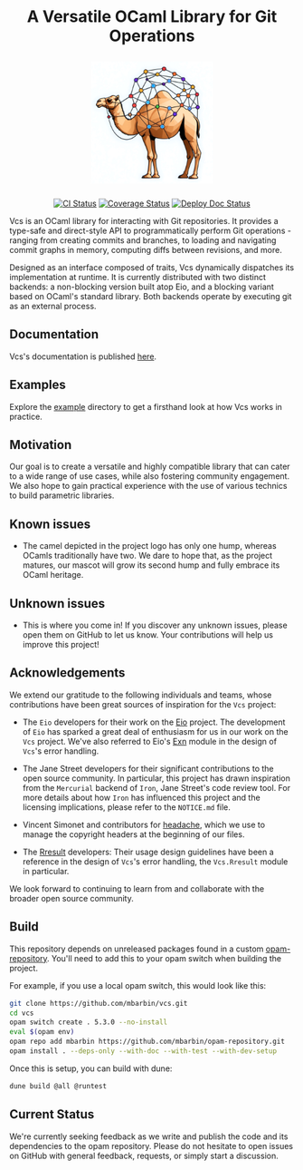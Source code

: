 <h1 align="center">
  <p align="center">A Versatile OCaml Library for Git Operations</p>
  <img
    src="./doc/static/img/ocaml-vcs.png?raw=true"
    width='216'
    alt="Logo"
  />
</h1>

<p align="center">
  <a href="https://github.com/mbarbin/vcs/actions/workflows/ci.yml"><img src="https://github.com/mbarbin/vcs/workflows/ci/badge.svg" alt="CI Status"/></a>
  <a href="https://coveralls.io/github/mbarbin/vcs?branch=main"><img src="https://coveralls.io/repos/github/mbarbin/vcs/badge.svg?branch=main" alt="Coverage Status"/></a>
  <a href="https://github.com/mbarbin/vcs/actions/workflows/deploy-doc.yml"><img src="https://github.com/mbarbin/vcs/workflows/deploy-doc/badge.svg" alt="Deploy Doc Status"/></a>
</p>

Vcs is an OCaml library for interacting with Git repositories. It provides a type-safe and direct-style API to programmatically perform Git operations - ranging from creating commits and branches, to loading and navigating commit graphs in memory, computing diffs between revisions, and more.

Designed as an interface composed of traits, Vcs dynamically dispatches its implementation at runtime. It is currently distributed with two distinct backends: a non-blocking version built atop Eio, and a blocking variant based on OCaml's standard library. Both backends operate by executing git as an external process.

## Documentation

Vcs's documentation is published [here](https://mbarbin.github.io/vcs).

## Examples

Explore the [example](example/) directory to get a firsthand look at how Vcs works in practice.

## Motivation

Our goal is to create a versatile and highly compatible library that can cater to a wide range of use cases, while also fostering community engagement. We also hope to gain practical experience with the use of various technics to build parametric libraries.

## Known issues

- The camel depicted in the project logo has only one hump, whereas OCamls traditionally have two. We dare to hope that, as the project matures, our mascot will grow its second hump and fully embrace its OCaml heritage.

## Unknown issues

- This is where you come in! If you discover any unknown issues, please open them on GitHub to let us know. Your contributions will help us improve this project!

## Acknowledgements

We extend our gratitude to the following individuals and teams, whose contributions have been great sources of inspiration for the `Vcs` project:

- The `Eio` developers for their work on the [Eio](https://github.com/ocaml-multicore/eio) project. The development of `Eio` has sparked a great deal of enthusiasm for us in our work on the `Vcs` project. We've also referred to Eio's [Exn](https://ocaml-multicore.github.io/eio/eio/Eio/Exn/index.html) module in the design of `Vcs`'s error handling.

- The Jane Street developers for their significant contributions to the open source community. In particular, this project has drawn inspiration from the `Mercurial` backend of `Iron`, Jane Street's code review tool. For more details about how `Iron` has influenced this project and the licensing implications, please refer to the `NOTICE.md` file.

- Vincent Simonet and contributors for [headache](https://github.com/Frama-C/headache), which we use to manage the copyright headers at the beginning of our files.

- The [Rresult](https://erratique.ch/software/rresult/doc/Rresult/index.html#usage) developers: Their usage design guidelines have been a reference in the design of `Vcs`'s error handling, the `Vcs.Rresult` module in particular.

We look forward to continuing to learn from and collaborate with the broader open source community.

## Build

This repository depends on unreleased packages found in a custom [opam-repository](https://github.com/mbarbin/opam-repository.git). You'll need to add this to your opam switch when building the project.

For example, if you use a local opam switch, this would look like this:

```sh
git clone https://github.com/mbarbin/vcs.git
cd vcs
opam switch create . 5.3.0 --no-install
eval $(opam env)
opam repo add mbarbin https://github.com/mbarbin/opam-repository.git
opam install . --deps-only --with-doc --with-test --with-dev-setup
```

Once this is setup, you can build with dune:

```sh
dune build @all @runtest
```

## Current Status

We're currently seeking feedback as we write and publish the code and its dependencies to the opam repository. Please do not hesitate to open issues on GitHub with general feedback, requests, or simply start a discussion.
